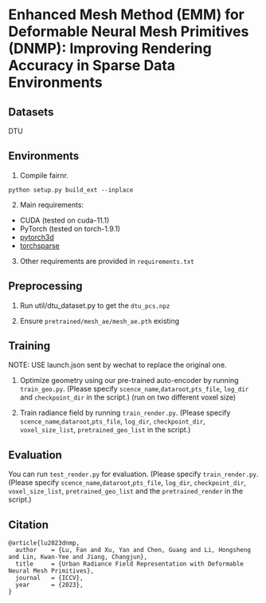   # Enhanced Mesh Method (EMM) for Deformable Neural Mesh Primitives (DNMP): Improving Rendering Accuracy in Sparse Data Environments


<!-- [![arXiv](https://img.shields.io/badge/arXiv-2307.10173-b31b1b.svg)](https://arxiv.org/abs/2307.10776) <a href="https://dnmp.github.io/">
<img alt="Project" src="https://img.shields.io/badge/-Project%20Page-lightgrey?logo=Google%20Chrome&color=informational&logoColor=white"></a> 
<a href="https://www.youtube.com/watch?v=JABhlaVq4VA"><img alt="Demo" src="https://img.shields.io/badge/-Demo-ea3323?logo=youtube"></a>  -->

<!-- ## Introduction
The repository contains the official implementation of source code and pre-trained models of our paper:*"[Urban Radiance Field Representation with Deformable Neural Mesh Primitives]()"*. It is a new representation to model urban scenes for efficient and high-quality rendering! -->

## Datasets
<!-- We conduct experiments on two outdoor datasets: KITTI-360 dataset, Waymo-Open-Dataset.
Please refer to preprocess/README.md for more details. -->
DTU

## Environments

1. Compile fairnr.
```
python setup.py build_ext --inplace
```

2. Main requirements:
- CUDA (tested on cuda-11.1)
- PyTorch (tested on torch-1.9.1)
- [pytorch3d](https://pytorch3d.org/)
- [torchsparse](https://github.com/mit-han-lab/torchsparse)

3. Other requirements are provided in `requirements.txt`

## Preprocessing

1. Run util/dtu_dataset.py to get the `dtu_pcs.npz`

2. Ensure  `pretrained/mesh_ae/mesh_ae.pth` existing

## Training
NOTE: USE launch.json sent by wechat to replace the original one.

1. Optimize geometry using our pre-trained auto-encoder by running `train_geo.py`. (Please specify `scence_name`,`dataroot`,`pts_file`, `log_dir` and `checkpoint_dir` in the script.) (run on two different voxel size)

2. Train radiance field by running `train_render.py`. (Please specify `scence_name`,`dataroot`,`pts_file`, `log_dir`, `checkpoint_dir`, `voxel_size_list`, `pretrained_geo_list` in the script.)

## Evaluation

You can run `test_render.py` for evaluation. (Please specify `train_render.py`. (Please specify `scence_name`,`dataroot`,`pts_file`, `log_dir`, `checkpoint_dir`, `voxel_size_list`, `pretrained_geo_list` and the `pretrained_render` in the script.)


## Citation

```
@article{lu2023dnmp,
  author    = {Lu, Fan and Xu, Yan and Chen, Guang and Li, Hongsheng and Lin, Kwan-Yee and Jiang, Changjun},
  title     = {Urban Radiance Field Representation with Deformable Neural Mesh Primitives},
  journal   = {ICCV},
  year      = {2023},
}
```
